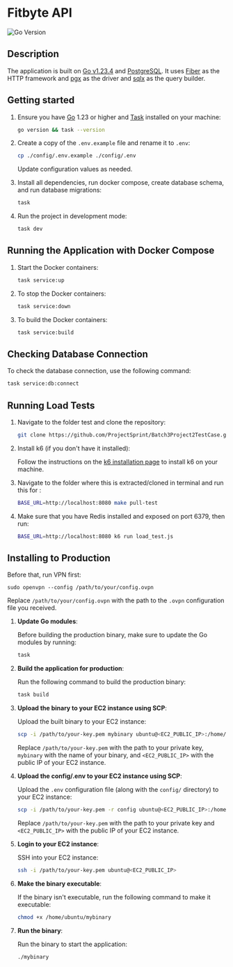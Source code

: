# Fitbyte API

![Go Version](https://img.shields.io/badge/Go-1.23+-00ADD8?style=flat&logo=go)

## Description

The application is built on [Go v1.23.4](https://tip.golang.org/doc/go1.22) and [PostgreSQL](https://www.postgresql.org/). It uses [Fiber](https://docs.gofiber.io/) as the HTTP framework and [pgx](https://github.com/jackc/pgx) as the driver and [sqlx](github.com/jmoiron/sqlx) as the query builder.

## Getting started

1. Ensure you have [Go](https://go.dev/dl/) 1.23 or higher and [Task](https://taskfile.dev/installation/) installed on your machine:

   ```bash
   go version && task --version
   ```

2. Create a copy of the `.env.example` file and rename it to `.env`:

   ```bash
   cp ./config/.env.example ./config/.env
   ```

   Update configuration values as needed.

3. Install all dependencies, run docker compose, create database schema, and run database migrations:

   ```bash
   task
   ```

4. Run the project in development mode:

   ```bash
   task dev
   ```

## Running the Application with Docker Compose

1. Start the Docker containers:

   ```sh
   task service:up
   ```

2. To stop the Docker containers:

   ```sh
   task service:down
   ```

3. To build the Docker containers:

   ```sh
   task service:build
   ```

## Checking Database Connection

To check the database connection, use the following command:

```sh
task service:db:connect
```

## Running Load Tests

1. Navigate to the folder test and clone the repository:

   ```sh
   git clone https://github.com/ProjectSprint/Batch3Project2TestCase.git
   ```

2. Install k6 (if you don't have it installed):

   Follow the instructions on the [k6 installation page](https://k6.io/docs/getting-started/installation/) to install k6 on your machine.

3. Navigate to the folder where this is extracted/cloned in terminal and run this for :

   ```sh
   BASE_URL=http://localhost:8080 make pull-test
   ```

4. Make sure that you have Redis installed and exposed on port 6379, then run:

   ```sh
   BASE_URL=http://localhost:8080 k6 run load_test.js
   ```


## Installing to Production

Before that, run VPN first:
```
sudo openvpn --config /path/to/your/config.ovpn
```
Replace `/path/to/your/config.ovpn` with the path to the `.ovpn` configuration file you received.

1. **Update Go modules**:

   Before building the production binary, make sure to update the Go modules by running:
   ```bash
   task
   ```

2. **Build the application for production**:

   Run the following command to build the production binary:
   ```bash
   task build
   ```

3. **Upload the binary to your EC2 instance using SCP**:

   Upload the built binary to your EC2 instance:
   ```bash
   scp -i /path/to/your-key.pem mybinary ubuntu@<EC2_PUBLIC_IP>:/home/ubuntu/
   ```

   Replace `/path/to/your-key.pem` with the path to your private key, `mybinary` with the name of your binary, and `<EC2_PUBLIC_IP>` with the public IP of your EC2 instance.

4. **Upload the config/.env to your EC2 instance using SCP**:

   Upload the `.env` configuration file (along with the `config/` directory) to your EC2 instance:
   ```bash
   scp -i /path/to/your-key.pem -r config ubuntu@<EC2_PUBLIC_IP>:/home/ubuntu/
   ```

   Replace `/path/to/your-key.pem` with the path to your private key and `<EC2_PUBLIC_IP>` with the public IP of your EC2 instance.

5. **Login to your EC2 instance**:

   SSH into your EC2 instance:
   ```bash
   ssh -i /path/to/your-key.pem ubuntu@<EC2_PUBLIC_IP>
   ```

6. **Make the binary executable**:

   If the binary isn't executable, run the following command to make it executable:
   ```bash
   chmod +x /home/ubuntu/mybinary
   ```

7. **Run the binary**:

   Run the binary to start the application:
   ```bash
   ./mybinary
   ```